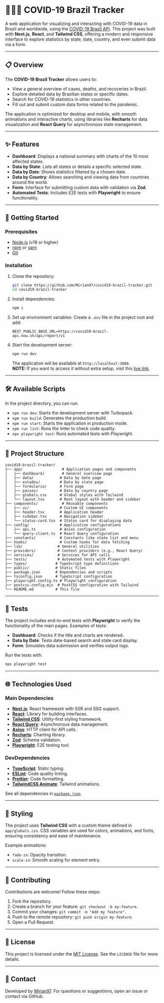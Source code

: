 # 🕵️‍♀️😷 COVID-19 Brazil Tracker

A web application for visualizing and interacting with COVID-19 data in Brazil and worldwide, using the [COVID-19 Brazil API](https://github.com/wcota/covid19br). This project was built with **Next.js**, **React**, and **Tailwind CSS**, offering a modern and responsive interface to explore statistics by state, date, country, and even submit data via a form.

---

## 📋 Overview

The **COVID-19 Brazil Tracker** allows users to:

- View a general overview of cases, deaths, and recoveries in Brazil.
- Explore detailed data by Brazilian states or specific dates.
- Search for COVID-19 statistics in other countries.
- Fill out and submit custom data forms related to the pandemic.

The application is optimized for desktop and mobile, with smooth animations and interactive charts, using libraries like **Recharts** for data visualization and **React Query** for asynchronous state management.

---

## ✨ Features

- **Dashboard**: Displays a national summary with charts of the 10 most affected states.
- **Data by State**: Lists all states or details a specific selected state.
- **Data by Date**: Shows statistics filtered by a chosen date.
- **Data by Country**: Allows searching and viewing data from countries around the world.
- **Form**: Interface for submitting custom data with validation via **Zod**.
- **Automated Tests**: Includes E2E tests with **Playwright** to ensure functionality.

---

## 🚀 Getting Started

### Prerequisites

- [Node.js](https://nodejs.org/) (v18 or higher)
- [npm](https://www.npmjs.com/) or [yarn](https://yarnpkg.com/)
- [Git](https://git-scm.com/)

### Installation

1. Clone the repository:

   ```bash
   git clone https://github.com/Mirian97/covid19-brazil-tracker.git
   cd covid19-brazil-tracker
   ```

2. Install dependencies:

   ```bash
   npm i
   ```

3. Set up environment variables:
   Create a `.env` file in the project root and add:

   ```env
   NEXT_PUBLIC_BASE_URL=https://covid19-brazil-api.now.sh/api/report/v1
   ```

4. Start the development server:
   ```bash
   npm run dev
   ```
   The application will be available at `http://localhost:3000`.
   <br/>
   **NOTE:** If you want to access it without extra setup, visit this <a href="https://covid19-brazil-tracker.vercel.app/dashboard">live link</a>.

---

## 🛠️ Available Scripts

In the project directory, you can run:

- `npm run dev`: Starts the development server with Turbopack.
- `npm run build`: Generates the production build.
- `npm run start`: Starts the application in production mode.
- `npm run lint`: Runs the linter to check code quality.
- `npx playwright test`: Runs automated tests with Playwright.

---

## 📂 Project Structure

```
covid19-brazil-tracker/
├── app/                  # Application pages and components
│   ├── dashboard/        # General overview page
│   ├── data/            # Data by date page
│   ├── estados/         # Data by state page
│   ├── formulario/      # Form page
│   ├── paises/          # Data by country page
│   ├── globals.css      # Global styles with Tailwind
│   └── layout.tsx       # Root layout with header and sidebar
├── components/           # Reusable components
│   ├── ui/              # Custom UI components
│   ├── header.tsx       # Application header
│   ├── sidebar.tsx      # Navigation sidebar
│   └── status-card.tsx  # Status card for displaying data
├── config/              # Application configurations
│   ├── api.ts           # Axios configuration
│   └── query-client.ts  # React Query configuration
├── constants/           # Constants like state list and menu
├── hooks/               # Custom hooks for data fetching
├── lib/                # General utilities
├── providers/          # Context providers (e.g., React Query)
├── services/           # Services for API calls
├── tests/              # Automated tests with Playwright
├── types/             # TypeScript type definitions
├── public/            # Static files
├── package.json       # Dependencies and scripts
├── tsconfig.json      # TypeScript configuration
├── playwright.config.ts # Playwright configuration
├── postcss.config.mjs  # PostCSS configuration with Tailwind
└── README.md          # This file
```

---

## 🧪 Tests

The project includes end-to-end tests with **Playwright** to verify the functionality of the main pages. Examples of tests:

- **Dashboard**: Checks if the title and charts are rendered.
- **Data by Date**: Tests date-based search and state card display.
- **Form**: Simulates data submission and verifies output logs.

Run the tests with:

```bash
npx playwright test
```

---

## 🌐 Technologies Used

### Main Dependencies

- **[Next.js](https://nextjs.org/)**: React framework with SSR and SSG support.
- **[React](https://reactjs.org/)**: Library for building interfaces.
- **[Tailwind CSS](https://tailwindcss.com/)**: Utility-first styling framework.
- **[React Query](https://tanstack.com/query)**: Asynchronous data management.
- **[Axios](https://axios-http.com/)**: HTTP client for API calls.
- **[Recharts](https://recharts.org/)**: Charting library.
- **[Zod](https://zod.dev/)**: Schema validation.
- **[Playwright](https://playwright.dev/)**: E2E testing tool.

### DevDependencies

- **[TypeScript](https://www.typescriptlang.org/)**: Static typing.
- **[ESLint](https://eslint.org/)**: Code quality linting.
- **[Prettier](https://prettier.io/)**: Code formatting.
- **[TailwindCSS Animate](https://github.com/jamiebuilds/tailwindcss-animate)**: Tailwind animations.

See all dependencies in [`package.json`](./package.json).

---

## 🎨 Styling

The project uses **Tailwind CSS** with a custom theme defined in `app/globals.css`. CSS variables are used for colors, animations, and fonts, ensuring consistency and ease of maintenance.

Example animations:

- `fade-in`: Opacity transition.
- `scale-in`: Smooth scaling for element entry.

---

## 🤝 Contributing

Contributions are welcome! Follow these steps:

1. Fork the repository.
2. Create a branch for your feature: `git checkout -b my-feature`.
3. Commit your changes: `git commit -m "Add my feature"`.
4. Push to the remote repository: `git push origin my-feature`.
5. Open a Pull Request.

---

## 📜 License

This project is licensed under the [MIT License](LICENSE.md). See the `LICENSE` file for more details.

---

## 📧 Contact

Developed by [Mirian97](https://github.com/Mirian97). For questions or suggestions, open an issue or contact via GitHub.
